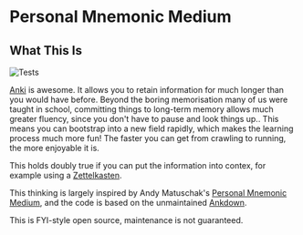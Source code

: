 # Personal Mnemonic Medium
## What This Is
![Tests](https://github.com/MartinBernstorff/personal-mnemonic-medium/actions/workflows/tests.yml/badge.svg)

[Anki](https://apps.ankiweb.net) is awesome. It allows you to retain information for much longer than you would have before. 
Beyond the boring memorisation many of us were taught in school, committing things to long-term memory allows much greater fluency, since you don't have to pause and look things up.. 
This means you can bootstrap into a new field rapidly, which makes the learning process much more fun! The faster you can get from crawling to running, the more enjoyable it is. 

This holds doubly true if you can put the information into contex, for example using a [Zettelkasten](https://medium.com/@martinbernstorf/why-you-need-an-idea-management-system-defb5de44746).

This thinking is largely inspired by Andy Matuschak's [Personal Mnemonic Medium](https://notes.andymatuschak.org/The_mnemonic_medium_can_be_extended_to_one%E2%80%99s_personal_notes), and the code is based on the unmaintained [Ankdown](https://github.com/benwr/ankdown).

This is FYI-style open source, maintenance is not guaranteed.
